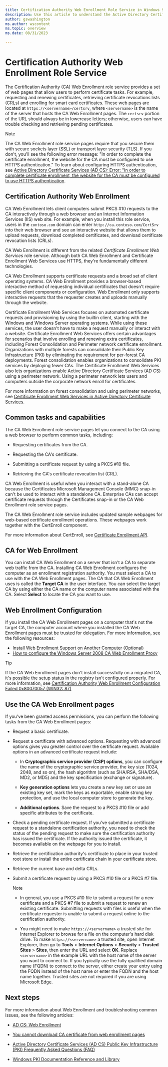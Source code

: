 ```yaml
---
title: Certification Authority Web Enrollment Role Service in Windows Server
description: Use this article to understand the Active Directory Certification Authority Web Enrollment Role Service.
author: gswashington
ms.author: wscontent
ms.topic: overview
ms.date: 08/31/2023

---
```


# Certification Authority Web Enrollment Role Service

The Certification Authority (CA) Web Enrollment role service provides a set of web pages that allow users to perform certificate tasks. For example, requesting and renewing certificates, retrieving certificate revocations lists (CRLs) and enrolling for smart card certificates. These web pages are located at `https://<servername>/certsrv`, where `<servername>` is the name of the server that hosts the CA Web Enrollment pages. The `certsrv` portion of the URL should always be in lowercase letters; otherwise, users can have trouble checking and retrieving pending certificates.

> [!NOTE]
> The CA Web Enrollment role service pages require that you secure them with secure sockets layer (SSL) or transport layer security (TLS). If you don't, you'll see the following error message: "In order to complete the certificate enrollment, the website for the CA must be configured to use HTTPS authentication." To learn about configuring HTTPS authentication, see [Active Directory Certificate Services (AD CS): Error: "In order to complete certificate enrollment, the website for the CA must be configured to use HTTPS authentication](https://social.technet.microsoft.com/wiki/contents/articles/12039.active-directory-certificate-services-ad-cs-error-in-order-to-complete-certificate-enrollment-the-web-site-for-the-ca-must-be-configured-to-use-https-authentication.aspx).

## Certification Authority Web Enrollment

CA Web Enrollment lets client computers submit PKCS #10 requests to the CA interactively through a web browser and an Internet Information Services (IIS) web site. For example, when you install this role service, users in the `contoso.com` domain can enter `http://ca.contoso.com/CertSrv` into their web browser and see an interactive website that allows them to upload requests, download completed certificates, and download certificate revocation lists (CRLs).

CA Web Enrollment is different from the related _Certificate Enrollment Web Services_ role service. Although both CA Web Enrollment and Certificate Enrollment Web Services use HTTPS, they're fundamentally different technologies. 

CA Web Enrollment supports certificate requests and a broad set of client operating systems. CA Web Enrollment provides a browser-based interactive method of requesting individual certificates that doesn't require specific client components or configuration. Web Enrollment only supports interactive requests that the requester creates and uploads manually through the website.

Certificate Enrollment Web Services focuses on automated certificate requests and provisioning by using the builtin client, starting with the Windows and Windows Server operating systems. While using these services, the user doesn't have to make a request manually or interact with a website. Certificate Enrollment Web Services offers certain advantages for scenarios that involve enrolling and renewing extra certificates, including Forest Consolidation and Perimeter network certificate enrollment. Organizations with multiple forests can consolidate their Public Key Infrastructure (PKI) by eliminating the requirement for per-forest CA deployments. Forest consolidation enables organizations to consolidate PKI services by deploying fewer CAs. The Certificate Enrollment Web Services also lets organizations enable Active Directory Certificate Services (AD CS) using a perimeter network. Using a perimeter network lets users and computers outside the corporate network enroll for certificates.

For more information on forest consolidation and using perimeter networks, see [Certificate Enrollment Web Services in Active Directory Certificate Services](https://social.technet.microsoft.com/wiki/contents/articles/7734.certificate-enrollment-web-services-in-active-directory-certificate-services.aspx).

## Common tasks and capabilities

The CA Web Enrollment role service pages let you connect to the CA using a web browser to perform common tasks, including:

- Requesting certificates from the CA.

- Requesting the CA's certificate.

- Submitting a certificate request by using a PKCS #10 file.

- Retrieving the CA's certificate revocation list (CRL).

CA Web Enrollment is useful when you interact with a stand-alone CA because the Certificates Microsoft Management Console (MMC) snap-in can't be used to interact with a standalone CA. Enterprise CAs can accept certificate requests through the Certificates snap-in or the CA Web Enrollment role service pages.

The CA Web Enrollment role service includes updated sample webpages for web-based certificate enrollment operations. These webpages work together with the CertEnroll component.

For more information about CertEnroll, see [Certificate Enrollment API](/windows/win32/seccertenroll/certenroll-portal).

## CA for Web Enrollment

You can install CA Web Enrollment on a server that isn't a CA to separate web traffic from the CA. Installing CA Web Enrollment configures the computer as an enrollment registration authority. You must select a CA to use with the CA Web Enrollment pages. The CA that CA Web Enrollment uses is called the **Target CA** in the user interface. You can select the target CA by using either the CA name or the computer name associated with the CA. Select **Select** to locate the CA you want to use.

## Web Enrollment Configuration

If you install the CA Web Enrollment pages on a computer that's not the target CA, the computer account where you installed the CA Web Enrollment pages must be trusted for delegation. For more information, see the following resources:

- [Install Web Enrollment Support on Another Computer (Optional)](/previous-versions/windows/it-pro/windows-2000-server/cc962056(v=technet.10))
- [How to configure the Windows Server 2008 CA Web Enrollment Proxy](/archive/blogs/askds/how-to-configure-the-windows-server-2008-ca-web-enrollment-proxy)

> [!TIP]
> If the CA Web Enrollment pages don't install successfully on a migrated CA, it's possible the setup status in the registry isn't configured properly. For more information, see [Certification Authority Web Enrollment Configuration Failed 0x80070057 (WIN32: 87)](https://social.technet.microsoft.com/wiki/contents/articles/12035.certification-authority-web-enrollment-configuration-failed-0x80070057-win32-87-en-us.aspx)

## Use the CA Web Enrollment pages

If you've been granted access permissions, you can perform the following tasks from the CA Web Enrollment pages:

- Request a basic certificate.

- Request a certificate with advanced options. Requesting with advanced options gives you greater control over the certificate request. Available options in an advanced certificate request include:

  - In **Cryptographic service provider (CSP) options**, you can configure the name of the cryptographic service provider, the key size (1024, 2048, and so on), the hash algorithm (such as SHA/RSA, SHA/DSA, MD2, or MD5) and the key specification (exchange or signature).

  - **Key generation options** lets you create a new key set or use an existing key set, mark the keys as exportable, enable strong key protection, and use the local computer store to generate the key.

  - **Additional options**. Save the request to a PKCS #10 file or add specific attributes to the certificate.

- Check a pending certificate request. If you've submitted a certificate request to a standalone certification authority, you need to check the status of the pending request to make sure the certification authority has issued the certificate. If the authority issued the certificate, it becomes available on the webpage for you to install.

- Retrieve the certification authority's certificate to place in your trusted root store or install the entire certificate chain in your certificate store.

- Retrieve the current base and delta CRLs.

- Submit a certificate request by using a PKCS #10 file or a PKCS #7 file.

    > [!NOTE]
    >
    > - In general, you use a PKCS #10 file to submit a request for a new certificate and a PKCS #7 file to submit a request to renew an existing certificate. Submitting requests with files is useful when the certificate requester is unable to submit a request online to the certification authority.
    >
    > - You might need to make `https://<servername>` a trusted site for Internet Explorer to browse for a file on the computer's hard disk drive. To make `https://<servername>` a trusted site, open Internet Explorer, then go to **Tools** > **Internet Options** > **Security** > **Trusted Sites** > **Sites**, then enter the URL and select **OK**. Replace `<servername>` in the example URL with the host name of the server you want to connect to. If you typically use the fully qualified domain name (FQDN) to connect to the server, either create your entry using the FQDN instead of the host name or enter the FQDN and the host name together. Trusted sites are not required if you are using Microsoft Edge.

## Next steps

For more information about Web Enrollment and troubleshooting common issues, see the following articles:

- [AD CS: Web Enrollment](https://technet.microsoft.com/library/cc732517.aspx)

- [You cannot download CA certificate from web enrollment pages](https://social.technet.microsoft.com/wiki/contents/articles/you-cannot-download-ca-certificate-from-web-enrollment-pages.aspx)

- [Active Directory Certificate Services (AD CS) Public Key Infrastructure (PKI) Frequently Asked Questions (FAQ)](https://aka.ms/adcsfaq)

- [Windows PKI Documentation Reference and Library](https://social.technet.microsoft.com/wiki/contents/articles/987.windows-pki-documentation-reference-and-library.aspx)
